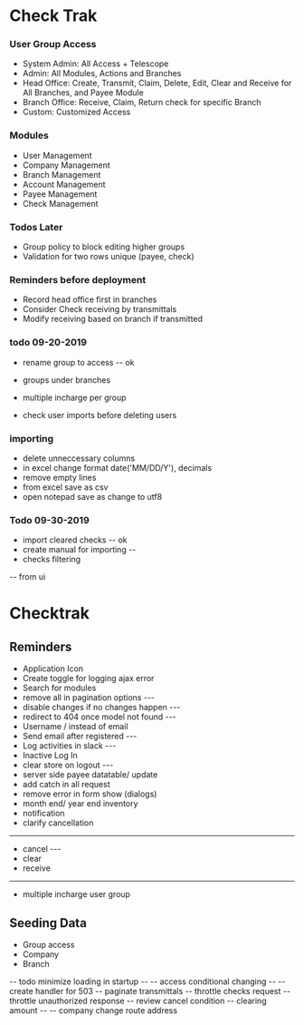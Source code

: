 # Check Trak

### User Group Access

-   System Admin: All Access + Telescope
-   Admin: All Modules, Actions and Branches
-   Head Office: Create, Transmit, Claim, Delete, Edit, Clear and Receive for All Branches, and Payee Module
-   Branch Office: Receive, Claim, Return check for specific Branch
-   Custom: Customized Access

### Modules

-   User Management
-   Company Management
-   Branch Management
-   Account Management
-   Payee Management
-   Check Management

### Todos Later

-   Group policy to block editing higher groups
-   Validation for two rows unique (payee, check)

### Reminders before deployment

-   Record head office first in branches
-   Consider Check receiving by transmittals
-   Modify receiving based on branch if transmitted

### todo 09-20-2019
- rename group to access -- ok
- groups under branches
- multiple incharge per group

- check user imports before deleting users

### importing
- delete unneccessary columns
- in excel change format date('MM/DD/Y'), decimals
- remove empty lines
- from excel save as csv
- open notepad save as change to utf8


### Todo 09-30-2019
- import cleared checks -- ok
- create manual for importing --
- checks filtering


-- from ui

# Checktrak

## Reminders

- Application Icon
- Create toggle for logging ajax error
- Search for modules
- remove all in pagination options ---
- disable changes if no changes happen ---
- redirect to 404 once model not found ---
- Username / instead of email
- Send email after registered ---
- Log activities in slack ---
- Inactive Log In
- clear store on logout ---
- server side payee datatable/ update
- add catch in all request
- remove error in form show (dialogs)
- month end/ year end inventory
- notification
- clarify cancellation

---

- cancel ---
- clear
- receive

---

- multiple incharge user group

## Seeding Data

- Group access
- Company
- Branch

-- todo minimize loading in startup --
-- access conditional changing --
-- create handler for 503
-- paginate transmittals
-- throttle checks request
-- throttle unauthorized response
-- review cancel condition
-- clearing amount --
-- company change route address
